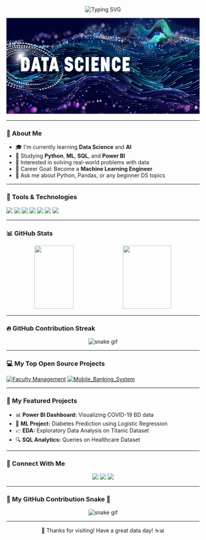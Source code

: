 <!-- Typing Intro Banner -->
<p align="center">
  <img src="https://readme-typing-svg.herokuapp.com?font=Fira+Code&duration=3000&pause=1000&color=F79520&width=600&lines=Hi+I'm+Senarul+Islam+👋;Aspiring+Data+Scientist+🔍;Love+Machine+Learning+%26+AI+🤖;Welcome+to+my+GitHub+Profile+💻" alt="Typing SVG" />
</p>

<!-- Profile Banner GIF -->
<p align="center">
  <img src="https://github.com/SENARUL-2S/SENARUL-2S/blob/main/datasci.jpg" width="900" height ="250" alt="Coding gif"/>
</p>

---

### 🧠 About Me
- 🎓 I'm currently learning **Data Science** and **AI**
- 📘 Studying **Python**, **ML**, **SQL**, and **Power BI**
- 🧪 Interested in solving real-world problems with data
- 🎯 Career Goal: Become a **Machine Learning Engineer**
- 💬 Ask me about Python, Pandas, or any beginner DS topics

---

### 💼 Tools & Technologies
<p>
  <img src="https://img.shields.io/badge/Python-306998?style=for-the-badge&logo=python&logoColor=white"/>
  <img src="https://img.shields.io/badge/Numpy-013243?style=for-the-badge&logo=numpy&logoColor=white"/>
  <img src="https://img.shields.io/badge/Pandas-150458?style=for-the-badge&logo=pandas"/>
  <img src="https://img.shields.io/badge/Scikit--learn-F7931E?style=for-the-badge&logo=scikit-learn"/>
  <img src="https://img.shields.io/badge/Tensorflow-FF6F00?style=for-the-badge&logo=tensorflow"/>
  <img src="https://img.shields.io/badge/PowerBI-F2C811?style=for-the-badge&logo=powerbi"/>
  <img src="https://img.shields.io/badge/MySQL-00758F?style=for-the-badge&logo=mysql&logoColor=white"/>
</p>

---

### 📊 GitHub Stats
<p align="center">
  <img src="https://github-readme-stats.vercel.app/api?username=SENARUL-2S&show_icons=true&theme=radical&rank_icon=github" width="45%" height="165"/>
  <img src="https://github-readme-stats.vercel.app/api/top-langs/?username=SENARUL-2S&layout=compact&theme=radical" width="50%" height="165"/>
</p>


---

### 🔥 GitHub Contribution Streak
<p align="center">
  <img src="https://raw.githubusercontent.com/SENARUL-2S/SENARUL-2S/output/github-contribution-grid-snake.svg" alt="snake gif" />
</p>

---

### 💻 My Top Open Source Projects

[![Faculty Management](https://github-readme-stats.vercel.app/api/pin/?username=SENARUL-2S&repo=Faculty-Management-System&theme=dark)](https://github.com/SENARUL-2S/Faculty-Management-System)
[![Mobile_Banking_System](https://github-readme-stats.vercel.app/api/pin/?username=SENARUL-2S&repo=Mobile_Banking_System&theme=dark)](https://github.com/SENARUL-2S/Mobile_Banking_System)

---

### 📌 My Featured Projects
- 📊 **Power BI Dashboard:** Visualizing COVID-19 BD data
- 🤖 **ML Project:** Diabetes Prediction using Logistic Regression
- 📈 **EDA:** Exploratory Data Analysis on Titanic Dataset
- 🔍 **SQL Analytics:** Queries on Healthcare Dataset

---

### 🔗 Connect With Me
<p align="center">
  <a href="mailto:senarul.islam@email.com"><img src="https://img.shields.io/badge/Email-D14836?style=for-the-badge&logo=gmail&logoColor=white"/></a>
  <a href="https://linkedin.com/in/yourprofile"><img src="https://img.shields.io/badge/LinkedIn-blue?style=for-the-badge&logo=linkedin&logoColor=white"/></a>
  <a href="https://github.com/your-username"><img src="https://img.shields.io/badge/GitHub-black?style=for-the-badge&logo=github&logoColor=white"/></a>
</p>

---
### 🧮 My GitHub Contribution Snake 🐍

<p align="center">
  <img src="https://raw.githubusercontent.com/SENARUL-2S/SENARUL-2S/output/github-contribution-grid-snake.svg" alt="snake gif" />
</p>

---

<p align="center">
  🧡 Thanks for visiting! Have a great data day! ☕📊
</p>
